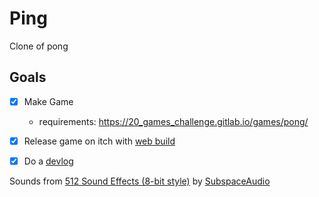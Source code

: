 # Ping
Clone of pong

## Goals
- [X] Make Game
  - requirements: https://20_games_challenge.gitlab.io/games/pong/
- [X] Release game on itch with [web build](https://theminesareshakin.itch.io/ping)
- [X] Do a [devlog](https://jakemeinershagen.com/ping)


Sounds from [512 Sound Effects (8-bit style)](https://opengameart.org/content/512-sound-effects-8-bit-style) 
by [SubspaceAudio](https://opengameart.org/users/subspaceaudio)
